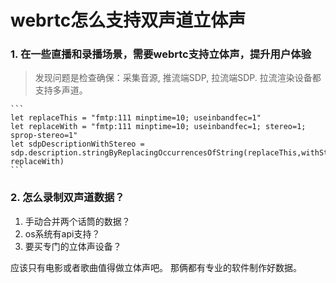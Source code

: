 # webrtc怎么支持双声道立体声

### 1. 在一些直播和录播场景，需要webrtc支持立体声，提升用户体验

> 发现问题是检查确保：采集音源, 推流端SDP, 拉流端SDP. 拉流渲染设备都支持多声道。

    ```
    let replaceThis = "fmtp:111 minptime=10; useinbandfec=1"
    let replaceWith = "fmtp:111 minptime=10; useinbandfec=1; stereo=1; sprop-stereo=1"
    let sdpDescriptionWithStereo = sdp.description.stringByReplacingOccurrencesOfString(replaceThis,withString: replaceWith)
    ```
### 2. 怎么录制双声道数据？
1. 手动合并两个话筒的数据？
2. os系统有api支持？
3. 要买专门的立体声设备？

应该只有电影或者歌曲值得做立体声吧。 那俩都有专业的软件制作好数据。